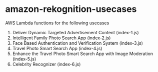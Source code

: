 # amazon-rekognition-usecases
AWS Lambda functions for the following usecases

1. Deliver Dynamic Targeted Advertisement Content (index-1.js)
2. Intelligent Family Photo Search App (index-2.js)
3. Face Based Authentication and Verification System (index-3.js)
4. Travel Photo Smart Search App (index-4.js)
5. Enhance the Travel Photo Smart Search App with Image Moderation (index-5.js)
6. Celebrity Recognizer (index-6.js)
